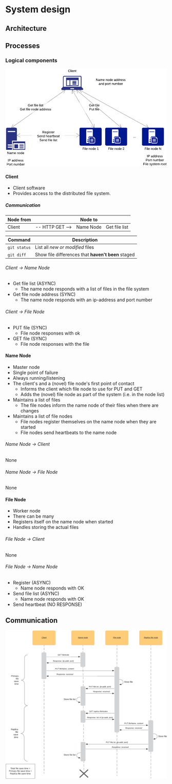 # System design

## Architecture

## Processes

### Logical components

![System overview](./diagram1.png)
<!--https://www.lucidchart.com/documents/edit/c57d43b0-ede6-4ecb-a284-c0ca66047a74-->

#### Client

* Client software
* Provides access to the distributed file system. 

##### Communication

| Node from | | Node to | |
| --- | --- | --- | --- |
| Client | -- HTTP GET --> | Name Node | Get file list |


| Command | Description |
| --- | --- |
| `git status` | List all *new or modified* files |
| `git diff` | Show file differences that **haven't been** staged |


###### Client -> Name Node

* Get file list (ASYNC)
    * The name node responds with a list of files in the file system
* Get file node address (SYNC)
    * The name node responds with an ip-address and port number

###### Client -> File Node

* PUT file (SYNC)
    * File node responses with ok
* GET file (SYNC)
    * File node responses with the file

#### Name Node

* Master node
* Single point of failure
* Always running/listening
* The client's and a (novel) file node's first point of contact
    * Informs the client which file node to use for PUT and GET
    * Adds the (novel) file node as part of the system (i.e. in the node list)
* Maintains a list of files
    * The file nodes inform the name node of their files when there are changes
* Maintains a list of file nodes
    * File nodes register themselves on the name node when they are started
    * File nodes send heartbeats to the name node

###### Name Node -> Client

None

###### Name Node -> File Node

None

#### File Node

* Worker node
* There can be many
* Registers itself on the name node when started
* Handles storing the actual files

###### File Node -> Client

None

###### File Node -> Name Node

* Register (ASYNC)
    * Name node responds with OK
* Send file list (ASYNC)
    * Name node responds with OK
* Send heartbeat (NO RESPONSE)


## Communication

![Sequence diagram for storing a file](./sequence1.png)
<!--https://www.lucidchart.com/documents/edit/66b3bccc-280f-48a8-b0be-1ba4f7274a9b-->




